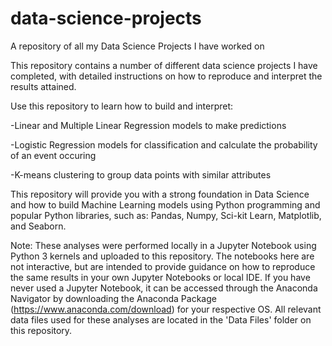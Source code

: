 # data-science-projects
A repository of all my Data Science Projects I have worked on

This repository contains a number of different data science projects I have completed, with detailed instructions on how to reproduce and interpret the results attained.

Use this repository to learn how to build and interpret:

  -Linear and Multiple Linear Regression models to make predictions
  
  -Logistic Regression models for classification and calculate the probability of an event occuring
  
  -K-means clustering to group data points with similar attributes

This repository will provide you with a strong foundation in Data Science and how to build Machine Learning models using Python programming and popular Python libraries, such as: Pandas, Numpy, Sci-kit Learn, Matplotlib, and Seaborn. 


Note: These analyses were performed locally in a Jupyter Notebook using Python 3 kernels and uploaded to this repository. The notebooks here are not interactive, but are intended to provide guidance on how to reproduce the same results in your own Jupyter Notebooks or local IDE. If you have never used a Jupyter Notebook, it can be accessed through the Anaconda Navigator by downloading the Anaconda Package (https://www.anaconda.com/download) for your respective OS. All relevant data files used for these analyses are located in the 'Data Files' folder on this repository. 
